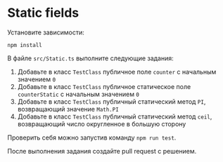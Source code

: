 # Static fields

Установите зависимости:

```
npm install
```

В файле `src/Static.ts` выполните следующие задания:

1. Добавьте в класс `TestClass` публичное поле `counter` с начальным значением `0`
2. Добавьте в класс `TestClass` публичное статическое поле `counterStatic` с начальным значением `0`
3. Добавьте в класс `TestClass` публичный статический метод `PI`, возвращающий значение `Math.PI`
4. Добавьте в класс `TestClass` публичный статический метод `ceil`, возвращающий число округленное в большую сторону

Проверить себя можно запустив команду `npm run test`.

После выполнения задания создайте pull request с решением.
